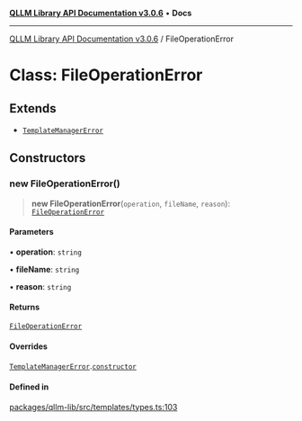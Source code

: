 [**QLLM Library API Documentation v3.0.6**](../README.md) • **Docs**

---

[QLLM Library API Documentation v3.0.6](../globals.md) / FileOperationError

# Class: FileOperationError

## Extends

- [`TemplateManagerError`](TemplateManagerError.md)

## Constructors

### new FileOperationError()

> **new FileOperationError**(`operation`, `fileName`, `reason`): [`FileOperationError`](FileOperationError.md)

#### Parameters

• **operation**: `string`

• **fileName**: `string`

• **reason**: `string`

#### Returns

[`FileOperationError`](FileOperationError.md)

#### Overrides

[`TemplateManagerError`](TemplateManagerError.md).[`constructor`](TemplateManagerError.md#constructors)

#### Defined in

[packages/qllm-lib/src/templates/types.ts:103](https://github.com/quantalogic/qllm/blob/b15a3aa4af263bce36ea091a0f29bf1255b95497/packages/qllm-lib/src/templates/types.ts#L103)
